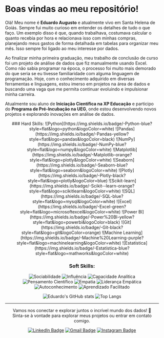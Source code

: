 # Boas vindas ao meu repositório!
<!--
**EduAugustoM/EduAugustoM** is a ✨ _special_ ✨ repository because its `README.md` (this file) appears on your GitHub profile.
Here are some ideas to get you started:
- 🔭 I’m currently working on ...
- 🌱 I’m currently learning ...
- 👯 I’m looking to collaborate on ...
- 🤔 I’m looking for help with ...
- 💬 Ask me about ...
- 📫 How to reach me: ...
- 😄 Pronouns: ...
- ⚡ Fun fact: ...
-->
Olá! Meu nome é **Eduardo Augusto** e atualmente vivo em Santa Helena de Goiás. Sempre fui muito curioso em entender os detalhes de tudo o que faço. Um exemplo disso é que, quando trabalhava, costumava calcular o quanto recebia por hora e relacionava isso com minhas compras, planejando meus gastos de forma detalhada em tabelas para organizar meu mês. Isso sempre foi ligado ao meu interesse por dados.

Ao finalizar minha primeira graduação, meu trabalho de conclusão de curso foi um projeto de análise de dados que fiz manualmente usando Excel. Como não sabia programar na época, o processo foi muito mais demorado do que seria se eu tivesse familiaridade com alguma linguagem de programação. Hoje, com o conhecimento adquirido em diversas ferramentas e linguagens, estou imerso em projetos na área de dados e buscando uma vaga que me permita continuar evoluindo e impulsionar minha carreira.

Atualmente sou aluno de **Iniciação Científica na XP Educação** e participo do **Programa de Pré-Incubação na UEG**, onde estou desenvolvendo novos projetos e explorando inovações em análise de dados.

<div align="center">
### Hard Skills:
![Python](https://img.shields.io/badge/-Python-blue?style=flat&logo=python&logoColor=white) 
![Pandas](https://img.shields.io/badge/-Pandas-yellow?style=flat&logo=pandas&logoColor=black) 
![NumPy](https://img.shields.io/badge/-NumPy-blue?style=flat&logo=numpy&logoColor=white) 
![Matplotlib](https://img.shields.io/badge/-Matplotlib-orange?style=flat&logo=plotly&logoColor=white) 
![Seaborn](https://img.shields.io/badge/-Seaborn-blue?style=flat&logo=seaborn&logoColor=white) 
![Plotly](https://img.shields.io/badge/-Plotly-black?style=flat&logo=plotly&logoColor=blue) 
![Scikit-learn](https://img.shields.io/badge/-Scikit--learn-orange?style=flat&logo=scikitlearn&logoColor=white) 
![SQL](https://img.shields.io/badge/-SQL-blue?style=flat&logo=mysql&logoColor=white) 
![Excel](https://img.shields.io/badge/-Excel-green?style=flat&logo=microsoftexcel&logoColor=white) 
![Power BI](https://img.shields.io/badge/-Power%20BI-yellow?style=flat&logo=powerbi&logoColor=black) 
![Git](https://img.shields.io/badge/-Git-black?style=flat&logo=git&logoColor=orange) 
![Machine Learning](https://img.shields.io/badge/-Machine%20Learning-purple?style=flat&logo=machinelearning&logoColor=white) 
![Estatística](https://img.shields.io/badge/-Estatística-blue?style=flat&logo=mathworks&logoColor=white)

### Soft Skills:
![Sociabilidade](https://img.shields.io/badge/-Sociabilidade-blue) 
![Influência](https://img.shields.io/badge/-Influência-red) 
![Capacidade Analítica](https://img.shields.io/badge/-Capacidade%20Analítica-green) 
![Pensamento Científico](https://img.shields.io/badge/-Pensamento%20Científico-purple) 
![Empatia](https://img.shields.io/badge/-Empatia-yellow) 
![Liderança Empática](https://img.shields.io/badge/-Liderança%20Empática-blue) 
![Autoconhecimento](https://img.shields.io/badge/-Autoconhecimento-orange) 
![Aprendizado Facilitado](https://img.shields.io/badge/-Aprendizado%20Facilitado-green)

![Eduardo's GitHub stats](https://github-readme-stats.vercel.app/api?username=EduAugustoM&show_icons=true&theme=transparent)
![Top Langs](https://github-readme-stats.vercel.app/api/top-langs/?username=EduAugustoM&layout=compact&theme=transparent)

---

Vamos nos conectar e explorar juntos o incrível mundo dos dados! 🚀 <br>
Sinta-se à vontade para explorar meus projetos ou entrar em contato comigo.

[![LinkedIn Badge](https://img.shields.io/badge/-LinkedIn-blue?style=flat&logo=Linkedin&logoColor=white)](https://www.linkedin.com/in/eduardo-augusto-mendes)
[![Gmail Badge](https://img.shields.io/badge/-Gmail-red?style=flat&logo=gmail&logoColor=white)](mailto:eeduardoaugusto@gmail.com)
[![Instagram Badge](https://img.shields.io/badge/-Instagram-purple?style=flat&logo=instagram&logoColor=white)](https://www.instagram.com/eduardo_augusto)
</div>
